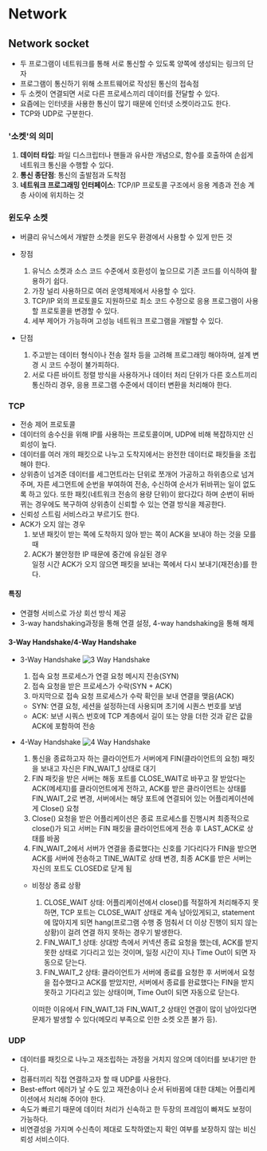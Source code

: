 # Network
## Network socket
- 두 프로그램이 네트워크를 통해 서로 통신할 수 있도록 양쪽에 생성되는 링크의 단자
- 프로그램이 통신하기 위해 소프트웨어로 작성된 통신의 접속점
- 두 소켓이 연결되면 서로 다른 프로세스끼리 데이터를 전달할 수 있다.
- 요즘에는 인터넷을 사용한 통신이 많기 때문에 인터넷 소켓이라고도 한다.
- TCP와 UDP로 구분한다.

### '소켓'의 의미
1. **데이터 타입**: 파일 디스크립터나 핸들과 유사한 개념으로, 함수를 호출하여 손쉽게 네트워크 통신을 수행할 수 있다.
2. **통신 종단점**: 통신의 출발점과 도착점
3. **네트워크 프로그래밍 인터페이스**: TCP/IP 프로토콜 구조에서 응용 계층과 전송 계층 사이에 위치하는 것 

### 윈도우 소켓
- 버클리 유닉스에서 개발한 소켓을 윈도우 환경에서 사용할 수 있게 만든 것
- 장점
  1. 유닉스 소켓과 소스 코드 수준에서 호환성이 높으므로 기존 코드를 이식하여 활용하기 쉽다.
  2. 가장 널리 사용하므로 여러 운영체제에서 사용할 수 있다.
  3.  TCP/IP 외의 프로토콜도 지원하므로 최소 코드 수정으로 응용 프로그램이 사용할 프로토콜을 변경할 수 있다.
  4. 세부 제어가 가능하며 고성능 네트워크 프로그램을 개발할 수 있다.

- 단점
  1. 주고받는 데이터 형식이나 전송 절차 등을 고려해 프로그래밍 해야하며, 설계 변경 시 코드 수정이 불가피하다.
  2. 서로 다른 바이트 정렬 방식을 사용하거나 데이터 처리 단위가 다른 호스트끼리 통신하리 경우, 응용 프로그램 수준에서 데이터 변환을 처리해야 한다.


### TCP
- 전송 제어 프로토콜
- 데이터의 송수신을 위해 IP를 사용하는 프로토콜이며, UDP에 비해 복잡하지만 신뢰성이 높다.
- 데이터를 여러 개의 패킷으로 나누고 도착지에서는 완전한 데이터로 패킷들을 조립해야 한다.
- 상위층이 넘겨준 데이터를 세그먼트라는 단위로 쪼개어 가공하고 하위층으로 넘겨주며, 자른 세그먼트에 순번을 부여하여 전송, 수신하여 순서가 뒤바뀌는 일이 없도록 하고 있다. 또한 패킷(네트워크 전송의 용량 단위)이 왔다갔다 하며 순번이 뒤바뀌는 경우에도 복구하여 상위층이 신뢰할 수 있는 연결 방식을 제공한다.
- 신뢰성 스트림 서비스라고 부르기도 한다.
- ACK가 오지 않는 경우
    1. 보낸 패킷이 받는 쪽에 도착하지 않아 받는 쪽이 ACK을 보내야 하는 것을 모를 때
    2. ACK가 불안정한 IP 때문에 중간에 유실된 경우  
    일정 시간 ACK가 오지 않으면 패킷을 보내는 쪽에서 다시 보내기(재전송)를 한다. 

#### 특징
- 연결형 서비스로 가상 회선 방식 제공
- 3-way handshaking과정을 통해 연결 설정, 4-way handshaking을 통해 해제

#### 3-Way Handshake/4-Way Handshake
- 3-Way Handshake
![3 Way Handshake](https://t1.daumcdn.net/cfile/tistory/222D873E5815FD142E "3-Way Handshake")
    1. 접속 요청 프로세스가 연결 요청 메시지 전송(SYN)
    2. 접속 요청을 받은 프로세스가 수락(SYN + ACK)
    3. 마지막으로 접속 요청 프로세스가 수락 확인을 보내 연결을 맺음(ACK)
     
   - SYN: 연결 요청, 세션을 설정하는데 사용되며 초기에 시퀀스 번호를 보냄
   - ACK: 보낸 시쿼스 번호에 TCP 계층에서 길이 또는 양을 더한 것과 같은 값을 ACK에 포함하여 전송

- 4-Way Handshake
  ![4 Way Handshake](https://t1.daumcdn.net/cfile/tistory/2678E035537EEE9126 "4-Way Handshake")
    1. 통신을 종료하고자 하는 클라이언트가 서버에게 FIN(클라이언트의 요청) 패킷을 보내고 자신은 FIN_WAIT_1 상태로 대기
    2. FIN 패킷을 받은 서버는 해동 포트를 CLOSE_WAIT로 바꾸고 잘 받았다는 ACK(메세지)를 클라이언트에게 전하고, ACK를 받은 클라이언트는 상태를 FIN_WAIT_2로 변경, 서버에서는 해당 포트에 연결되어 있는 어플리케이션에게 Close() 요청
    3. Close() 요청을 받은 어플리케이션은 종료 프로세스를 진행시켜 최종적으로 close()가 되고 서버는 FIN 패킷을 클라이언트에게 전송 후 LAST_ACK로 상태를 바꿈
    4. FIN_WAIT_2에서 서버가 연결을 종료했다는 신호를 기다리다가 FIN을 받으면 ACK를 서버에 전송하고 TINE_WAIT로 상태 변경, 최종 ACK를 받은 서버는 자신의 포트도 CLOSED로 닫게 됨
  
    - 비정상 종료 상황
        1. CLOSE_WAIT 상태: 어플리케이션에서 close()를 적절하게 처리해주지 못하면, TCP 포트는 CLOSE_WAIT 상태로 계속 남아있게되고, statement에 많아지게 되면 hang(프로그램 수행 중 멈춰서 더 이상 진행이 되지 않는 상황)이 걸려 연결 하지 못하는 경우기 발생한다.
        2. FIN_WAIT_1 상태: 상대방 측에서 커넥션 종료 요청을 했는데, ACK를 받지 못한 상태로 기다리고 있는 것이며, 일정 시간이 지나 Time Out이 되면 자동으로 닫는다.
        3. FIN_WAIT_2 상태: 클라이언트가 서버에 종료를 요청한 후 서버에서 요청을 접수했다고 ACK를 받았지만, 서버에서 종료를 완료했다는 FIN을 받지 못하고 기다리고 있는 상태이며, Time Out이 되면 자동으로 닫는다.  

        이떠한 이유에서 FIN_WAIT_1과 FIN_WAIT_2 상태인 연결이 많이 남아있다면 문제가 발생할 수 있다(메모리 부족으로 인한 소켓 오픈 불가 등). 
     

### UDP
- 데이터를 패킷으로 나누고 재조립하는 과정을 거치지 않으며 데이터를 보내기만 한다.
- 컴퓨터끼리 직접 연결하고자 할 때 UDP를 사용한다.
- Best-effort 에러가 날 수도 있고 재전송이나 순서 뒤바뀜에 대한 대체는 어플리케이션에서 처리해 주어야 한다.
- 속도가 빠르기 때문에 데이터 처리가 신속하고 한 두장의 프레임이 빠져도 보정이 가능하다.
- 비연결성을 가지며 수신측이 제대로 도착하였는지 확인 여부를 보장하지 않는 비신뢰성 서비스이다.